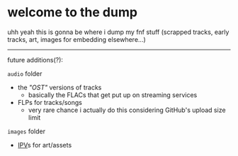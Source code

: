 # welcome to the dump
uhh yeah this is gonna be where i dump my fnf stuff (scrapped tracks, early tracks, art, images for embedding elsewhere...)

---

future additions(?):

`audio` folder
- the *"OST"* versions of tracks
  - basically the FLACs that get put up on streaming services
- FLPs for tracks/songs
  - very rare chance i actually do this considering GitHub's upload size limit
 
`images` folder
- [IPV](https://fileinfo.com/extension/ipv)s for art/assets
